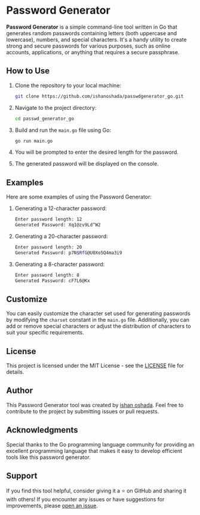 # Password Generator



**Password Generator** is a simple command-line tool written in Go that generates random passwords containing letters (both uppercase and lowercase), numbers, and special characters. It's a handy utility to create strong and secure passwords for various purposes, such as online accounts, applications, or anything that requires a secure passphrase.

## How to Use

1. Clone the repository to your local machine:

   ```bash
   git clone https://github.com/ishanoshada/passwdgenerator_go.git
   ```

2. Navigate to the project directory:

   ```bash
   cd passwd_generator_go
   ```

3. Build and run the `main.go` file using Go:

   ```bash
   go run main.go
   ```

4. You will be prompted to enter the desired length for the password.

5. The generated password will be displayed on the console.

## Examples

Here are some examples of using the Password Generator:

1. Generating a 12-character password:

   ```bash
   Enter password length: 12
   Generated Password: Xq1@zv9Ld^W2
   ```

2. Generating a 20-character password:

   ```bash
   Enter password length: 20
   Generated Password: p7N$RfG@U0Xo5Q4ma3i9
   ```

3. Generating a 8-character password:

   ```bash
   Enter password length: 8
   Generated Password: cF7L6@Kx
   ```

## Customize

You can easily customize the character set used for generating passwords by modifying the `charset` constant in the `main.go` file. Additionally, you can add or remove special characters or adjust the distribution of characters to suit your specific requirements.

## License

This project is licensed under the MIT License - see the [LICENSE](LICENSE) file for details.

## Author

This Password Generator tool was created by [ishan oshada](https://github.com/ishanoshada). Feel free to contribute to the project by submitting issues or pull requests.

## Acknowledgments

Special thanks to the Go programming language community for providing an excellent programming language that makes it easy to develop efficient tools like this password generator.

## Support

If you find this tool helpful, consider giving it a ⭐️ on GitHub and sharing it with others! If you encounter any issues or have suggestions for improvements, please [open an issue](https://github.com/ishanoshada/passwd_generator_go/issues).

